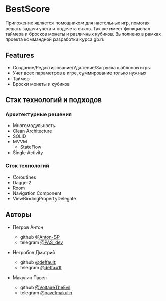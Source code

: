 # BestScore

Приложение является помощником для настольных игр, помогая решать задачи учета и подсчета очков. Так же имеет функционал таймера и бросков монеты и различных кубиков. Выполнено в рамках проекта коммандной разработки курса gb.ru


## Features

- Создание/Редактирование/Удаление/Загрузка шаблонов игры
- Учет всех параметров в игре, суммирование только нужных
- Таймер
- Броски монеты и кубиков


## Стэк технологий и подходов 

### Архитектурные решения

- Многомодульность
- Clean Architecture
- SOLID
- MVVM
  - StateFlow
- Single Activity

### Стэк технологий

- Coroutines
- Dagger2
- Room
- Navigation Component
- ViewBindingPropertyDelegate

## Авторы

- Петров Антон
  - github [@Anton-SP](https://github.com/Anton-SP)
  - telegram [@PAS_dev](https://t.me/PAS_dev)
  
- Негробов Дмитрий
  - github [@deffault](https://github.com/deffault)
  - telegram [@deffau1t](https://t.me/deffau1t)
  
- Макулин Павел
  - github [@VoltaireTheEvil](https://github.com/VoltaireTheEvil)
  - telegram [@pavelmakulin](https://t.me/pavelmakulin)
